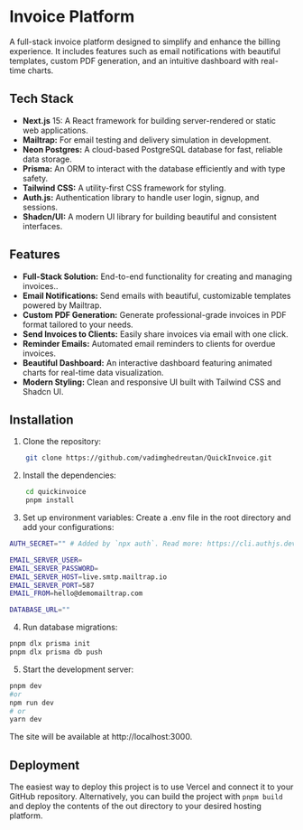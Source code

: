 # Invoice Platform

A full-stack invoice platform designed to simplify and enhance the billing experience. It includes features such as email notifications with beautiful templates, custom PDF generation, and an intuitive dashboard with real-time charts.

## Tech Stack

-   **Next.js** 15: A React framework for building server-rendered or static web applications.
-   **Mailtrap:** For email testing and delivery simulation in development.
-   **Neon Postgres:** A cloud-based PostgreSQL database for fast, reliable data storage.
-   **Prisma:** An ORM to interact with the database efficiently and with type safety.
-   **Tailwind CSS:** A utility-first CSS framework for styling.
-   **Auth.js:** Authentication library to handle user login, signup, and sessions.
-   **Shadcn/UI:** A modern UI library for building beautiful and consistent interfaces.

## Features

-   **Full-Stack Solution:** End-to-end functionality for creating and managing invoices..
-   **Email Notifications:** Send emails with beautiful, customizable templates powered by Mailtrap.
-   **Custom PDF Generation:** Generate professional-grade invoices in PDF format tailored to your needs.
-   **Send Invoices to Clients:** Easily share invoices via email with one click.
-   **Reminder Emails:** Automated email reminders to clients for overdue invoices.
-   **Beautiful Dashboard:** An interactive dashboard featuring animated charts for real-time data visualization.
-   **Modern Styling:** Clean and responsive UI built with Tailwind CSS and Shadcn UI.

## Installation

1. Clone the repository:

```bash
    git clone https://github.com/vadimghedreutan/QuickInvoice.git
```

2. Install the dependencies:

```bash
    cd quickinvoice
    pnpm install
```

3. Set up environment variables:
   Create a .env file in the root directory and add your configurations:

```bash
AUTH_SECRET="" # Added by `npx auth`. Read more: https://cli.authjs.dev

EMAIL_SERVER_USER=
EMAIL_SERVER_PASSWORD=
EMAIL_SERVER_HOST=live.smtp.mailtrap.io
EMAIL_SERVER_PORT=587
EMAIL_FROM=hello@demomailtrap.com

DATABASE_URL=""
```

4. Run database migrations:

```bash
pnpm dlx prisma init
pnpm dlx prisma db push
```

5. Start the development server:

```bash
pnpm dev
#or
npm run dev
# or
yarn dev
```

The site will be available at http://localhost:3000.

## Deployment

The easiest way to deploy this project is to use Vercel and connect it to your GitHub repository. Alternatively, you can build the project with `pnpm build` and deploy the contents of the out directory to your desired hosting platform.
